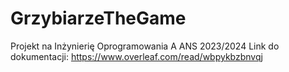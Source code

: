 # GrzybiarzeTheGame
 Projekt na Inżynierię Oprogramowania A ANS 2023/2024
Link do dokumentacji: https://www.overleaf.com/read/wbpykbzbnvqj